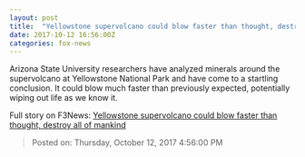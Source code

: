 ```yaml
---
layout: post
title:  "Yellowstone supervolcano could blow faster than thought, destroy all of mankind"
date: 2017-10-12 16:56:00Z
categories: fox-news
---
```


Arizona State University researchers have analyzed minerals around the supervolcano at Yellowstone National Park and have come to a startling conclusion. It could blow much faster than previously expected, potentially wiping out life as we know it.


Full story on F3News: [Yellowstone supervolcano could blow faster than thought, destroy all of mankind](http://www.f3nws.com/n/XCDq)

> Posted on: Thursday, October 12, 2017 4:56:00 PM
